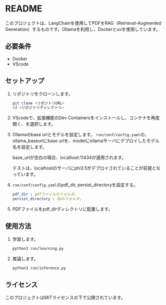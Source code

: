 # README

このプロジェクトは、LangChainを使用してPDFをRAG（Retrieval-Augmented Generation）するものです。Ollamaを利用し、Dockerとuvを使用しています。

## 必要条件

- Docker
- VScode

## セットアップ

1. リポジトリをクローンします。

    ```bash
    git clone <リポジトリURL>
    cd <リポジトリディレクトリ>
    ```

2. VScodeで、拡張機能のDev Containersをインストールし、コンテナを再度開く、を選択します。

3. Ollamaのbase urlとモデルを設定します。
    `run/conf/config.yaml`の、ollama_baseurlにbase urlを、modelにollamaサーバにデプロイしたモデル名を設定します。

    base_urlが空白の場合、localhost:11434が適用されます。

    テストは、localhostのサーバにphi3.5がデプロイされていることが前提となっています。

4. `run/conf/config.yaml`のpdf_dir, persist_directoryを設定する。
    ```yaml
    pdf_dir : pdfファイルのフォルダ。
    persist_directory : dbのフォルダ。
    ```

5. PDFファイルをpdf_dirディレクトリに配置します。


## 使用方法

1. 学習します。
    ```bash
    python3 run/learning.py
    ```
2. 推論します。
    ```bash
    python3 run/inference.py
    ```

## ライセンス

このプロジェクトはMITライセンスの下で公開されています。
